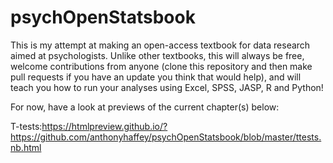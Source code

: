 # psychOpenStatsbook

This is my attempt at making an open-access textbook for data research aimed at psychologists. Unlike other textbooks, this will always be free, welcome contributions from anyone (clone this repository and then make pull requests if you have an update you think that would help), and will teach you how to run your analyses using Excel, SPSS, JASP, R and Python!

For now, have a look at previews of the current chapter(s) below:

T-tests:https://htmlpreview.github.io/?https://github.com/anthonyhaffey/psychOpenStatsbook/blob/master/ttests.nb.html
